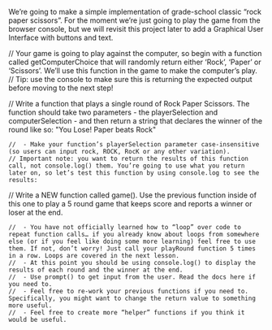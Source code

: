 We’re going to make a simple implementation of grade-school classic “rock paper scissors”.
For the moment we’re just going to play the game from the browser console, but we will revisit this project later to add a Graphical User Interface with buttons and text.


//  Your game is going to play against the computer, so begin with a function called getComputerChoice that will randomly return either ‘Rock’, ‘Paper’ or ‘Scissors’. We’ll use this function in the game to make the computer’s play. 
    //  Tip: use the console to make sure this is returning the expected output before moving to the next step!


//  Write a function that plays a single round of Rock Paper Scissors. The function should take two parameters - the playerSelection and computerSelection - and then return a string that declares the winner of the round like so: "You Lose! Paper beats Rock"

    //  - Make your function’s playerSelection parameter case-insensitive (so users can input rock, ROCK, RocK or any other variation).
    // Important note: you want to return the results of this function call, not console.log() them. You’re going to use what you return later on, so let’s test this function by using console.log to see the results:


//  Write a NEW function called game(). Use the previous function inside of this one to play a 5 round game that keeps score and reports a winner or loser at the end.

    //  - You have not officially learned how to “loop” over code to repeat function calls… if you already know about loops from somewhere else (or if you feel like doing some more learning) feel free to use them. If not, don’t worry! Just call your playRound function 5 times in a row. Loops are covered in the next lesson.        
    //  - At this point you should be using console.log() to display the results of each round and the winner at the end.
    //  - Use prompt() to get input from the user. Read the docs here if you need to.
    //  - Feel free to re-work your previous functions if you need to. Specifically, you might want to change the return value to something more useful.
    //  - Feel free to create more “helper” functions if you think it would be useful.
